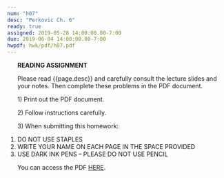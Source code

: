 ```yaml
---
num: "h07"
desc: "Perkovic Ch. 6"
ready: true
assigned: 2019-05-28 14:00:00.00-7:00
due: 2019-06-04 14:00:00.00-7:00
hwpdf: hwk/pdf/h07.pdf
---
```


<ol markdown="1">

<b>READING ASSIGNMENT</b>

Please read {{page.desc}} and carefully consult the lecture slides and your notes.  Then complete these problems in the PDF document.

<p>1) Print out the PDF document.</p>
<p>2) Follow instructions carefully.</p>
<p>3) When submitting this homework:</p>

<li>DO NOT USE STAPLES</li>
<li>WRITE YOUR NAME ON EACH PAGE IN THE SPACE PROVIDED</li>
<li>USE DARK INK PENS – PLEASE DO NOT USE PENCIL</li>

You can access the PDF <a href="{{'hwk/pdf/h07.pdf' | relative_url }}">HERE</a>.

</ol>

